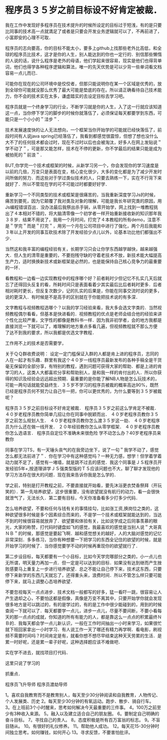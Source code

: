# 程序员３５岁之前目标设不好肯定被裁．

我在工作中发现好多程序员在技术提升的时候所设定的目标过于短浅，有的是只要比同事的技术高一点就満足了或者是只要会开发业务逻辑就可以了，不再前进了，小富即安的心理不可取．


程序员的志向要高，你的目标不能太小，要多上github上找那些老外比高低，和全球的程序员比技术，这才是你的人生，别人能达到的你也一定行的．别信那些懒惰的人说的话，说什么程序是老外的母语，他们学起来很容易，现实是他们也得背单词，他们也得学各种程序逻辑和算法，唯一的先天优势是可以少背一些单词看文档容易一点儿而已．

可能你在现在的公司环境中是佼佼者，但那只能说明你在某一个区域是优秀的，放到全球你可能就没那么优秀了最大可能是垫底的存在。所以请正确看待自己技术能力，你不会的技术实在太多，谦虚踏实的去设定目标去学习吧。

程序员就是一个终身学习的行业，不断学习就是你的人生，入了这一行就应该知道这一点，当你停下学习的脚步的时候你就落伍了，必须保证每天都要学到东西，可能只是一个小小的＂洼步＂．

技术发展速度快的让人无法想向，一个框架当你开始学的可能就已经快落伍了，前段时间有人说java spring已经落伍了，我看到都感觉很震惊，但想了想也没什么大不了的任何技术都会过时，现在不过时以后也会被淘汰，好多人在网上发贴说＂学不动了＂，可是那又能怎样，技术在不停的更新，你不学最后的结果只能是成为被拍死的＂前浪＂．

BUT,你学完一个技术或框架的时候，从新学习另一个，你会发现你的学习速度是以前的几倍，万变只是表面在变，核心变化很少，大多的变化都是为了减少开发时间所做的努力．而这些对于学过类似技术的人，只要去熟练一下，实在不行背下来就好了．所以不管现在学的可不可能过时都要好好学．

重新学习一个不同类型的技术或框架是很痛苦的，当我重新深度学习Js的时候，痛苦到要死，因为它颠覆了我对类及对象的理解，可能是我长年研究类的原因，用Js编程错误百出．没办法最后我祭出杀手锏，从零开始学，网上找到一堆教程挑出了４本相对不错的，将大脑清零像一个初学者一样开始重新接收新的知识那年我３８岁．结果不用说了，我用一个月时间，打完了４本教程的所有demo，注意不是＂学完＂而是＂打完＂，用另一个月在公司项目中进行了强化，两个月后我能和３年以上开发的同事互砍技术除了开发经验少点儿以外，论基本功比他们都强出不少．

当然这和我丰富的编程经验有关，长期学习只会让你学东西越学越快，越来越强大．但人生的清零是重要的，不要抱残守缺的守着老技术不放，新技术能大幅提高生产力，适时换换新技术或新框架是必然的，也是能保持自己核心竞争力的最重要的一环．


看教程和一边看一边实现教程中的程序哪个好？前者耗时少但记忆不扎实几天后就忘了还得回头反复的看，所耗时间只是表面看着少其实最后比后者耗时更多．后者相对耗时更长，但反复次数少，记的扎实的后果是，你能在同事交流时说的更多，说的更深入．有时候是不是高手的区别就在于你能把技术说的有多深．

文字教程与视频教程选哪个？以我的学习经验来看，我大多会选文字类的．当然视频教程偶尔看看，但基本是快进看的．视频教程的优点是老师会结合他的经验来讲个性化比较严重，文字性的都像是教科书一样．因为我非初学者，会的地方我都是直接浏览一下就可以了，难理解的地方重点多看几遍，但视频教程就不那么方便　了达不到我的要求，所以我都是优选文字教程．

工作用不上的技术是否需要学，








关于ＱＱ群收费说明：
设定一定门槛保证入群的人都是肯上进的程序员，志同的人在一起才有乐趣．群里有我这个４０岁一线程序员最新发布的各种手稿全是干货毫无保留的全部分享，有特别的教程，遇到问题可获得大家的帮助．都是上进的肯学习的人，这类人大都喜欢分享和帮助别人，是和我一样的肯付出的人．所以你获得的知识及经验会远远超出预期．最重要的是你能了解NB人物是怎么玩技术的，可能一两句话就能受益终生．３５岁不学习的程序员被裁的概率高达90%，既然已经是程序员何不努力让自己牛一把，你可以更优秀的，为什么要等到３５岁被裁呢？


程序员３５岁之前目标设不好肯定被裁．
程序员３５岁之前这么学肯定不被裁．
４０岁老程序员教你简单几招让你在同事中脱颖而出．
４０岁老程序员教你３５岁之前怎么规划人生．
４０岁老程序员教你怎么渡３５岁这一劫．
４０岁老程序员为什么还在做一线开发．
２０年经验教你怎么从零学框架．
４０岁老程序员教你怎么选语言．
程序员自定位不准确未来很危险
学不动怎么办？40岁老程序员来教你

同事在学习TS，有一天锤头丧气的在我旁边坐下，说了一句＂我学不动了，感觉怎么都无法前进了＂．你在学习中有这种感觉吗？一种无力感，想学！但学着学着动力就不足了，感觉有一堵墙，就是跳不过去的感觉．我这个同事是ＪＳ程序员开发经验5年+,按道理讲学ＪＳ强类型版的ＴＳ应该问题也不大，聊了聊才发现他的学习方法存在很大的问题．现在我来告诉你我是怎么学的．

学之前，特别是打开教程之前，不要直接就开始看，要先沐浴更衣焚香祭拜（开玩笑的）．第一先培养欲望，这步很重要，没有欲望就没有航行的动力，看一会很快就泄气了，无法长久．第二要有目标，今天你准备看多少打多少代码．

怎么培养欲望，不要和任何与钱有关的事情挂勾，比如涨工资,换岗位之类的，这种欲望很多时候是多个因素综合而来的，不是学一个技术或框架就能达到的，当达不到的时候很容易就放弃了．欲望要和体验有关，比如说学成之后同事羡慕的眼光，大家的称赞，打代码时键盘如飞的感觉，我最喜欢的感觉是当别人说＂大哥真ＮＢ＂的时候，那感觉是要起飞啊．越和感觉想关的越好，人的大脑对感觉的记忆非常深刻．多多练习，当你有种想要一下把学习的东西全记住的欲望的时候，就是开始学习的时候了．当你感觉要学不动的时候再重现你的欲望就行了．

第二步设目标，每天都要有一个小目标，比如今天学完哪部分之类的，小一点儿也无所谓，明天量力再加一点．但一定是可以达到的目标．如果没有达到继而产生挫败感要马上重复上一步进行培养欲望．总之不能让自己停下来，技术这东西，只要停下来新学的东西几天就忘了，还得重头来，浪费时间．所以不管怎么样只要可能停下来，就马上调整心态培养欲望．

不要忽视每天一点点进步．技术文档一般都写的好多，猛一看吓一跳，很容易让人产生退却之心，不要怕这都是假像，真像是万变不离其中，只要开始学你就会发现很多地方是可以跳过的，有的是学过的，有的是工作中很少能碰到的，用到的时候查阅一下就可以了．每天都要学一点儿，进步一点儿，尽量不要间断，不要小看每天的那一点点的成就，你知道的所有有能力的人，都是靠这么一点点的积累最终ＮＢ的．我每天都会学一点儿新认识，一般在工作时间抽出一小时来学习，如果很忙就下班回家拿出一小时学习．有人说工作一天了哪还有精力再学啊．看电影，刷视频不需要时间吗？时间肯定是有，就看你想不想尽早结束这种天天劳累的生活．是累一时好呢，还是累一辈子好呢，这种选择题应该不难做吧．



实在学不进去，就找项目打代码．

这里只说了学习的

抓重点．

程序员飞升导师
程序员渡劫导师




































1。喜欢自我教育而不是教育别人，每天至少30分钟阅读和自我教育，人物传记、个人发展类、历史
2。每天至少30分钟的有氧运动。跑步、散步、骑自行车。
3。在上班前3个小时醒来，思考如何解决今天最重要的三件事。
4。100万之前至少有3种收入来源。
5。融入以及建立适合自己的朋友圈。
6。要制定自己明确的奋斗目标。
7。寻找自己的贵人。
8。态度积极是所有百万富翁的标志。
9。不盲目随从。
10。有很好的礼仪修养。
11。帮助他人成功。
12。每天花15-30分钟时间独立思考。如何赚钱，如何开心
13。寻求反馈，不要害怕批评。








